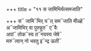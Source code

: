 +++
title = "११ स जामिभिर्यत्समजाति"

+++
स᳓ जामि᳓भिर् य᳓त् सम᳓जाति मीळ्हे᳓  
अ᳓जामिभिर् वा पुरुहूत᳓ ए᳓वैः  
अपां᳓ तोक᳓स्य त᳓नयस्य जेषे᳓  
मरु᳓त्वान् नो भवतु इ᳓न्द्र ऊती᳓